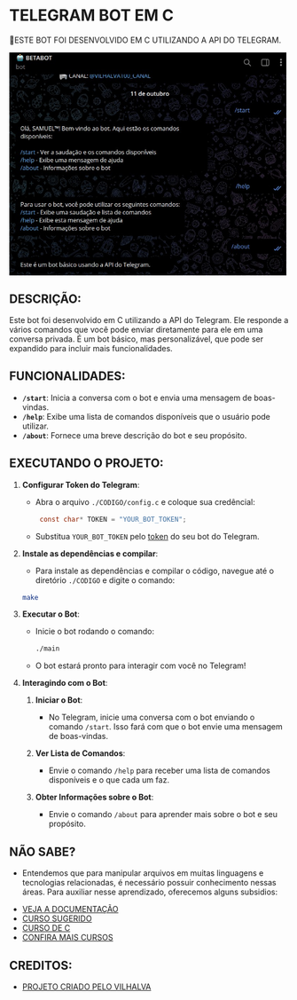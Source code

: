 # TELEGRAM BOT EM C
🤤ESTE BOT FOI DESENVOLVIDO EM C UTILIZANDO A API DO TELEGRAM.

<img src="FOTO.jpg" align="center" width="500"> <br>

## DESCRIÇÃO:
Este bot foi desenvolvido em C utilizando a API do Telegram. Ele responde a vários comandos que você pode enviar diretamente para ele em uma conversa privada. É um bot básico, mas personalizável, que pode ser expandido para incluir mais funcionalidades.

## FUNCIONALIDADES:
- **`/start`**: Inicia a conversa com o bot e envia uma mensagem de boas-vindas.
- **`/help`**: Exibe uma lista de comandos disponíveis que o usuário pode utilizar.
- **`/about`**: Fornece uma breve descrição do bot e seu propósito.

## EXECUTANDO O PROJETO:
1. **Configurar Token do Telegram**:
   - Abra o arquivo `./CODIGO/config.c` e coloque sua credêncial:
     ```c
      const char* TOKEN = "YOUR_BOT_TOKEN";
     ```
   - Substitua `YOUR_BOT_TOKEN` pelo [token](https://t.me/BotFather) do seu bot do Telegram.

2. **Instale as dependências e compilar**:
   - Para instale as dependências e compilar o código, navegue até o diretório `./CODIGO` e digite o comando:
   ```bash
   make
   ```

3. **Executar o Bot**:
   - Inicie o bot rodando o comando:
     ```bash
     ./main
     ```
   - O bot estará pronto para interagir com você no Telegram!

4. **Interagindo com o Bot**:
   1. **Iniciar o Bot**:
      - No Telegram, inicie uma conversa com o bot enviando o comando `/start`. Isso fará com que o bot envie uma mensagem de boas-vindas.

   2. **Ver Lista de Comandos**:
      - Envie o comando `/help` para receber uma lista de comandos disponíveis e o que cada um faz.

   3. **Obter Informações sobre o Bot**:
      - Envie o comando `/about` para aprender mais sobre o bot e seu propósito.

## NÃO SABE?
- Entendemos que para manipular arquivos em muitas linguagens e tecnologias relacionadas, é necessário possuir conhecimento nessas áreas. Para auxiliar nesse aprendizado, oferecemos alguns subsidios:
* [VEJA A DOCUMENTAÇÃO](https://core.telegram.org/bots/api)
* [CURSO SUGERIDO](https://github.com/VILHALVA/CURSO-DE-TELEBOT)
* [CURSO DE C](https://github.com/VILHALVA/CURSO-DE-C)
* [CONFIRA MAIS CURSOS](https://github.com/VILHALVA?tab=repositories&q=+topic:CURSO)

## CREDITOS:
- [PROJETO CRIADO PELO VILHALVA](https://github.com/VILHALVA)

